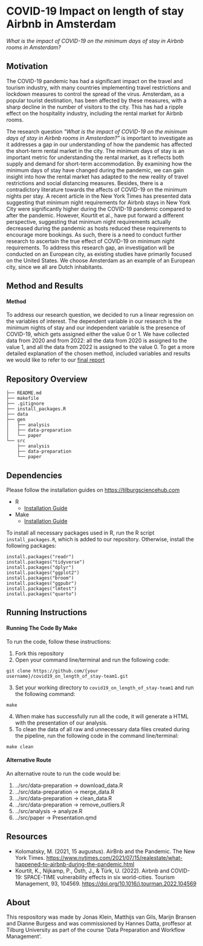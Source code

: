 # COVID-19 Impact on length of stay Airbnb in Amsterdam

*What is the impact of COVID-19 on the minimum days of stay in Airbnb rooms in Amsterdam?*

## Motivation
The COVID-19 pandemic has had a significant impact on the travel and tourism industry, with many countries implementing travel restrictions and lockdown measures to control the spread of the virus. Amsterdam, as a popular tourist destination, has been affected by these measures, with a sharp decline in the number of visitors to the city. This has had a ripple effect on the hospitality industry, including the rental market for Airbnb rooms.

The research question *"What is the impact of COVID-19 on the minimum days of stay in Airbnb rooms in Amsterdam?"* is important to investigate as it addresses a gap in our understanding of how the pandemic has affected the short-term rental market in the city. The minimum days of stay is an important metric for understanding the rental market, as it reflects both supply and demand for short-term accommodation. By examining how the minimum days of stay have changed during the pandemic, we can gain insight into how the rental market has adapted to the new reality of travel restrictions and social distancing measures.
Besides, there is a contradictory literature towards the affects of COVID-19 on the minimum nights per stay. A recent article in the New York Times has presented data suggesting that minimum night requirements for Airbnb stays in New York City were significantly higher during the COVID-19 pandemic compared to after the pandemic. However, Kourtit et al., have put forward a different perspective, suggesting that minimum night requirements actually decreased during the pandemic as hosts reduced these requirements to encourage more bookings. As such, there is a need to conduct further research to ascertain the true effect of COVID-19 on minimum night requirements. To address this research gap, an investigation will be conducted on an European city, as existing studies have primarily focused on the United States. We choose Amsterdam as an example of an European city, since we all are Dutch inhabitants.

## Method and Results
#### **Method**
To address our research question, we decided to run a linear regression on the variables of interest. The dependent variable in our research is the minimum nights of stay and our independent variable is the presence of COVID-19, which gets assigned either the value 0 or 1. We have collected data from 2020 and from 2022: all the data from 2020 is assigned to the value 1, and all the data from 2022 is assigned to the value 0. To get a more detailed explanation of the chosen method, included variables and results  we would like to refer to our [final report]()

## Repository Overview
```
├── README.md
├── makefile
├── .gitignore
├── install_packages.R
├── data
├── gen
│   ├── analysis
│   ├── data-preparation
│   └── paper
└── src
    ├── analysis
    ├── data-preparation
    └── paper
```

## Dependencies
Please follow the installation guides on https://tilburgsciencehub.com
- R 
  - [Installation Guide](https://tilburgsciencehub.com/building-blocks/configure-your-computer/statistics-and-computation/r/)
- Make
  - [Installation Guide](https://tilburgsciencehub.com/building-blocks/configure-your-computer/automation-and-workflows/make/)

To install all necessary packages used in R, run the R script `install_packages.R`, which is added to our repository. Otherwise, install the following packages:
```
install.packages("readr")
install.packages("tidyverse")
install.packages("dplyr")
install.packages("ggplot2")
install.packages("broom")
install.packages("ggpubr")
install.packages("lmtest")
install.packages("quarto")
```
## Running Instructions
#### **Running The Code By Make**
To run the code, follow these instructions:
1. Fork this repository
2. Open your command line/terminal and run the following code:
```
git clone https://github.com/{your username}/covid19_on_length_of_stay-team1.git
```
3. Set your working directory to `covid19_on_length_of_stay-team1` and run the following command:
```
make
```
4. When make has successfully run all the code, it will generate a HTML with the presentation of our analysis. 
5. To clean the data of all raw and unnecessary data files created during the pipeline, run the following code in the command line/terminal: 
```
make clean
```

#### **Alternative Route**
An alternative route to run the code would be:
1. ../src/data-preparation -> download_data.R
2. ../src/data-preparation -> merge_data.R
3. ../src/data-preparation -> clean_data.R
4. ../src/data-preparation -> remove_outliers.R
5. ../src/analysis -> analyze.R
6. ../src/paper -> Presentation.qmd

## Resources
- Kolomatsky, M. (2021, 15 augustus). AirBnb and the Pandemic. The New York Times. https://www.nytimes.com/2021/07/15/realestate/what-happened-to-airbnb-during-the-pandemic.html
- Kourtit, K., Nijkamp, P., Östh, J., & Türk, U. (2022). Airbnb and COVID-19: SPACE-TIME vulnerability effects in six world-cities. Tourism Management, 93, 104569. https://doi.org/10.1016/j.tourman.2022.104569

## About
This respository was made by Jonas Klein, Matthijs van Gils, Marijn Bransen and Dianne Burgess and was commissioned by Hannes Datta, proffesor at Tilburg University as part of the course 'Data Preparation and Workflow Management'.

